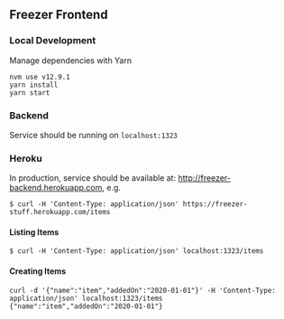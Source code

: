 ## Freezer Frontend

### Local Development

Manage dependencies with Yarn

```
nvm use v12.9.1
yarn install
yarn start
```

### Backend

Service should be running on `localhost:1323`

### Heroku

In production, service should be available at: <http://freezer-backend.herokuapp.com>, e.g.

```
$ curl -H 'Content-Type: application/json' https://freezer-stuff.herokuapp.com/items
```


#### Listing Items

```
$ curl -H 'Content-Type: application/json' localhost:1323/items
```

#### Creating Items

```
curl -d '{"name":"item","addedOn":"2020-01-01"}' -H 'Content-Type: application/json' localhost:1323/items
{"name":"item","addedOn":"2020-01-01"}
```

